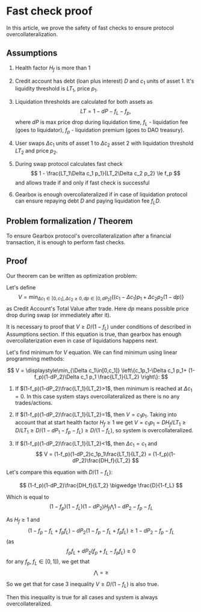 # Fast check proof

In this article, we prove the safety of fast checks to ensure protocol overcollateralization.

## Assumptions

1. Health factor $H_f$ is more than 1
2. Credit account has debt (loan plus interest) $D$ and $c_1$ units of asset 1. It's liquidity threshold is $LT_1$, price $p_1$.
    
3. Liquidation thresholds are calculated for both assets as
$$
LT = 1 - dP- f_L-f_p,
$$
where $dP$ is max price drop during liquidation time, $f_L$ - liquidation fee (goes to liquidator), $f_p$ - liquidation premium (goes to DAO treasury). 

4. User swaps $\Delta c_1$ units of asset 1 to $\Delta c_2$ asset 2 with liquidation threshold $LT_2$ and price $p_2$.
    
5. During swap protocol calculates fast check 
$$
1 - \frac{LT_1\Delta c_1 p_1}{LT_2\Delta c_2 p_2} \le f_p
$$
and allows trade if and only if fast check is successful

6.  Gearbox is enough overcollateralized if in case of liquidation protocol can ensure repaying debt $D$ and paying liquidation fee $f_LD$.
    



## Problem formalization / Theorem

To ensure Gearbox protocol's overcollateralization after a financial transaction, it is enough to perform fast checks.

## Proof

Our theorem can be written as optimization problem: 

Let's define
$$
V=\displaystyle\min_{ \Delta c_1\in[0,c_1],\Delta c_2\ge0, dp\in [0,dP_2]} \left\{ (c_1-\Delta c_1)p_1+\Delta c_2p_2(1-dp) \right\}
$$
as Credit Account's Total Value after trade. Here $dp$ means possible price drop during swap (or immediately after it).

It is necessary to proof that $V \ge D/(1-f_L)$ under conditions of described in Assumptions section. If this equation is true, than gearbox has enough overcollaterization even in case of liquidations happens next. 

Let's find minimum for $V$ equation. We can find minimum using linear programming methods: 

$$
V = \displaystyle\min_{\Delta c_1\in[0,c_1]} \left\{c_1p_1-\Delta c_1 p_1+
(1-f_p)(1-dP_2)\Delta c_1 p_1 \frac{LT_1}{LT_2}  \right\}:
$$

1. If $(1-f_p)(1-dP_2)\frac{LT_1}{LT_2}>1$, then minimum is reached at $\Delta c_1 = 0$. In this case system stays overcollateralized as there is no any trades/actions. 

2. If $(1-f_p)(1-dP_2)\frac{LT_1}{LT_2}=1$, then $V=c_1p_1$. Taking into account that at start health factor $H_f\ge 1$ we get $V=c_1p_1=DH_f/LT_1\ge D/LT_1 \ge D/(1-dP_1-f_p-f_L) \ge D/(1-f_L)$, so system is overcollateralized.

3. If $(1-f_p)(1-dP_2)\frac{LT_1}{LT_2}<1$, then $\Delta c_1 = c_1$ and 
$$
V = (1-f_p)(1-dP_2)c_1p_1\frac{LT_1}{LT_2} = (1-f_p)(1-dP_2)\frac{DH_f}{LT_2}
$$

Let's compare this equation with $D/(1-f_L)$:

$$
(1-f_p)(1-dP_2)\frac{DH_f}{LT_2} \bigwedge \frac{D}{1-f_L}
$$

Which is equal to 
$$
(1-f_p)(1-f_L)(1-dP_2)H_f \bigwedge 1-dP_2-f_p-f_L
$$

As $H_f \ge 1$ and 
$$
(1-f_p-f_L+f_pf_L)-dP_2(1-f_p-f_L+f_pf_L) \ge
1 - dP_2-f_p-f_L
$$
(as
$$
f_pf_L+dP_2(f_p+f_L-f_pf_L)\ge 0
$$
for any $f_p,\;f_L\in[0,1]$), we get that 
$$
\bigwedge = \ge 
$$

So we get that for case 3 inequality $V\ge D/(1-f_L)$ is also true. 

Then this inequality is true for all cases and system is always overcollateralized.
